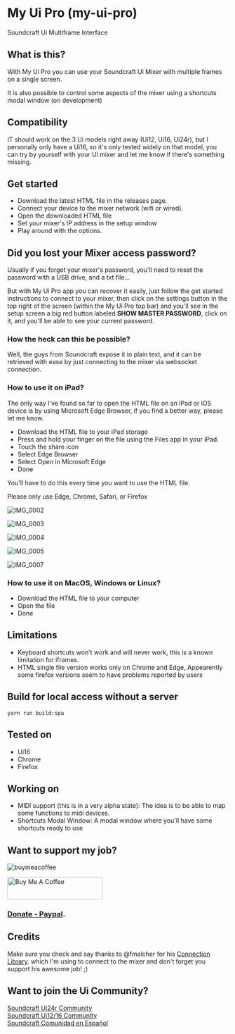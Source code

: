 # My Ui Pro (my-ui-pro)

Soundcraft Ui Multiframe Interface

## What is this?
With My Ui Pro you can use your Soundcraft Ui Mixer with multiple frames on a single screen.

It is also possible to control some aspects of the mixer using a shortcuts modal window (on development)

## Compatibility
IT should work on the 3 Ui models right away (Ui12, Ui16, Ui24r), but I personally only have a Ui16, so it's only tested widely on that model, you can try by yourself with your Ui mixer and let me know if there's something missing.

## Get started
* Download the latest HTML file in the releases page.
* Connect your device to the mixer network (wifi or wired).
* Open the downloaded HTML file
* Set your mixer's IP address in the setup window
* Play around with the options.

## Did you lost your Mixer access password?
Usually if you forget your mixer's password, you'll need to reset the password with a USB drive, and a txt file...

But with My Ui Pro app you can recover it easily, just follow the get started instructions to connect to your mixer, then click on the settings button in the top right of the screen (within the My Ui Pro top bar) and you'll see in the setup screen a big red button labeled **SHOW MASTER PASSWORD**, click on it, and you'll be able to see your current password.

### **How the heck can this be possible?**

Well, the guys from Soundcraft expose it in plain text, and it can be retrieved with ease by just connecting to the mixer via websocket connection.

### How to use it on iPad?

The only way I've found so far to open the HTML file on an iPad or iOS device is by using Microsoft Edge Browser, if you find a better way, please let me know.

- Download the HTML file to your iPad storage
- Press and hold your finger on the file using the Files app in your iPad.
- Touch the share icon
- Select Edge Browser
- Select Open in Microsoft Edge
- Done

You'll have to do this every time you want to use the HTML file.

Please only use Edge, Chrome, Safari, or Firefox

![IMG_0002](https://github.com/user-attachments/assets/9ef84104-a361-4a1b-8cf8-d538734d8fd4)

![IMG_0003](https://github.com/user-attachments/assets/5b958641-aada-404f-97d8-b41e110b55e0)

![IMG_0004](https://github.com/user-attachments/assets/011bc3e5-eb3b-459d-a360-b6c459f45de6)

![IMG_0005](https://github.com/user-attachments/assets/5b3efd31-de86-4e77-add8-e49bd1adfe91)

![IMG_0007](https://github.com/user-attachments/assets/50ba7544-b17a-451c-9c75-e4b047f6679f)



### How to use it on MacOS, Windows or Linux?

- Download the HTML file to your computer
- Open the file
- Done

## Limitations
* Keyboard shortcuts won't work and will never work, this is a known limitation for iframes.
* HTML single file version works only on Chrome and Edge, Appearently some firefox versions seem to have problems reported by users

## Build for local access without a server
`yarn run build:spa`

## Tested on
 * Ui16
 * Chrome
 * Firefox

## Working on
* MIDI support (this is in a very alpha state):
The idea is to be able to map some functions to midi devices.
* Shortcuts Modal Window:
A modal window where you'll have some shortcuts ready to use

## Want to support my job?
![buymeacoffee](https://github.com/user-attachments/assets/98a65e1b-2843-4333-8955-0db7a20477bf)

<a href="https://buymeacoffee.com/naturaldevcr" target="_blank"><img src="https://github.com/user-attachments/assets/98a65e1b-2843-4333-8955-0db7a20477bf" alt="Buy Me A Coffee" style="height: 51px !important;width: 217px !important;" ></a>


### [Donate - Paypal](https://www.paypal.com/donate/?hosted_button_id=A8MKF5RNGQ77U).

## Credits
Make sure you check and say thanks to @fmalcher for his [Connection Library](https://github.com/fmalcher/soundcraft-ui/tree/main/packages/mixer-connection). which I'm using to connect to the mixer
and don't forget you support his awesome job! ;)

## Want to join the Ui Community?
[Soundcraft Ui24r Community](https://www.facebook.com/groups/SoundcraftUimixerusers)
<br/>
[Soundcraft Ui12/16 Community](https://www.facebook.com/groups/SoundcraftUi16Users)
<br/>
[Soundcraft Comunidad en Español](https://www.facebook.com/groups/1793309550686408)

